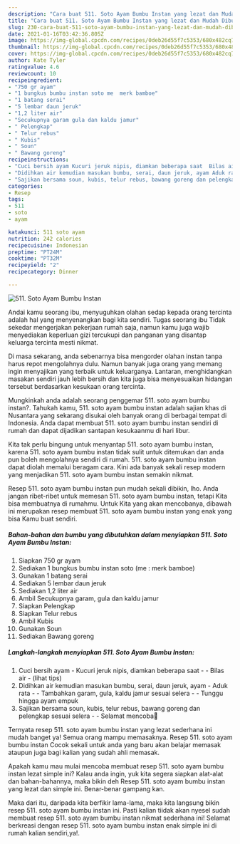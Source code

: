```yaml
---
description: "Cara buat 511. Soto Ayam Bumbu Instan yang lezat dan Mudah Dibuat"
title: "Cara buat 511. Soto Ayam Bumbu Instan yang lezat dan Mudah Dibuat"
slug: 230-cara-buat-511-soto-ayam-bumbu-instan-yang-lezat-dan-mudah-dibuat
date: 2021-01-16T03:42:36.805Z
image: https://img-global.cpcdn.com/recipes/0deb26d55f7c5353/680x482cq70/511-soto-ayam-bumbu-instan-foto-resep-utama.jpg
thumbnail: https://img-global.cpcdn.com/recipes/0deb26d55f7c5353/680x482cq70/511-soto-ayam-bumbu-instan-foto-resep-utama.jpg
cover: https://img-global.cpcdn.com/recipes/0deb26d55f7c5353/680x482cq70/511-soto-ayam-bumbu-instan-foto-resep-utama.jpg
author: Kate Tyler
ratingvalue: 4.6
reviewcount: 10
recipeingredient:
- "750 gr ayam"
- "1 bungkus bumbu instan soto me  merk bamboe"
- "1 batang serai"
- "5 lembar daun jeruk"
- "1,2 liter air"
- "Secukupnya garam gula dan kaldu jamur"
- " Pelengkap"
- " Telur rebus"
- " Kubis"
- " Soun"
- " Bawang goreng"
recipeinstructions:
- "Cuci bersih ayam Kucuri jeruk nipis, diamkan beberapa saat  Bilas air           (lihat tips)"
- "Didihkan air kemudian masukan bumbu, serai, daun jeruk, ayam Aduk rata  Tambahkan garam, gula, kaldu jamur sesuai selera  Tunggu hingga ayam empuk"
- "Sajikan bersama soun, kubis, telur rebus, bawang goreng dan pelengkap sesuai selera  Selamat mencoba💜"
categories:
- Resep
tags:
- 511
- soto
- ayam

katakunci: 511 soto ayam 
nutrition: 242 calories
recipecuisine: Indonesian
preptime: "PT24M"
cooktime: "PT32M"
recipeyield: "2"
recipecategory: Dinner

---
```



![511. Soto Ayam Bumbu Instan](https://img-global.cpcdn.com/recipes/0deb26d55f7c5353/680x482cq70/511-soto-ayam-bumbu-instan-foto-resep-utama.jpg)

Andai kamu seorang ibu, menyuguhkan olahan sedap kepada orang tercinta adalah hal yang menyenangkan bagi kita sendiri. Tugas seorang ibu Tidak sekedar mengerjakan pekerjaan rumah saja, namun kamu juga wajib menyediakan keperluan gizi tercukupi dan panganan yang disantap keluarga tercinta mesti nikmat.

Di masa  sekarang, anda sebenarnya bisa mengorder olahan instan tanpa harus repot mengolahnya dulu. Namun banyak juga orang yang memang ingin menyajikan yang terbaik untuk keluarganya. Lantaran, menghidangkan masakan sendiri jauh lebih bersih dan kita juga bisa menyesuaikan hidangan tersebut berdasarkan kesukaan orang tercinta. 



Mungkinkah anda adalah seorang penggemar 511. soto ayam bumbu instan?. Tahukah kamu, 511. soto ayam bumbu instan adalah sajian khas di Nusantara yang sekarang disukai oleh banyak orang di berbagai tempat di Indonesia. Anda dapat membuat 511. soto ayam bumbu instan sendiri di rumah dan dapat dijadikan santapan kesukaanmu di hari libur.

Kita tak perlu bingung untuk menyantap 511. soto ayam bumbu instan, karena 511. soto ayam bumbu instan tidak sulit untuk ditemukan dan anda pun boleh mengolahnya sendiri di rumah. 511. soto ayam bumbu instan dapat diolah memalui beragam cara. Kini ada banyak sekali resep modern yang menjadikan 511. soto ayam bumbu instan semakin nikmat.

Resep 511. soto ayam bumbu instan pun mudah sekali dibikin, lho. Anda jangan ribet-ribet untuk memesan 511. soto ayam bumbu instan, tetapi Kita bisa membuatnya di rumahmu. Untuk Kita yang akan mencobanya, dibawah ini merupakan resep membuat 511. soto ayam bumbu instan yang enak yang bisa Kamu buat sendiri.

<!--inarticleads1-->

##### Bahan-bahan dan bumbu yang dibutuhkan dalam menyiapkan 511. Soto Ayam Bumbu Instan:

1. Siapkan 750 gr ayam
1. Sediakan 1 bungkus bumbu instan soto (me : merk bamboe)
1. Gunakan 1 batang serai
1. Sediakan 5 lembar daun jeruk
1. Sediakan 1,2 liter air
1. Ambil Secukupnya garam, gula dan kaldu jamur
1. Siapkan  Pelengkap
1. Siapkan  Telur rebus
1. Ambil  Kubis
1. Gunakan  Soun
1. Sediakan  Bawang goreng




<!--inarticleads2-->

##### Langkah-langkah menyiapkan 511. Soto Ayam Bumbu Instan:

1. Cuci bersih ayam - Kucuri jeruk nipis, diamkan beberapa saat -  - Bilas air -           (lihat tips)
1. Didihkan air kemudian masukan bumbu, serai, daun jeruk, ayam - Aduk rata -  - Tambahkan garam, gula, kaldu jamur sesuai selera -  - Tunggu hingga ayam empuk
1. Sajikan bersama soun, kubis, telur rebus, bawang goreng dan pelengkap sesuai selera -  - Selamat mencoba💜




Ternyata resep 511. soto ayam bumbu instan yang lezat sederhana ini mudah banget ya! Semua orang mampu memasaknya. Resep 511. soto ayam bumbu instan Cocok sekali untuk anda yang baru akan belajar memasak ataupun juga bagi kalian yang sudah ahli memasak.

Apakah kamu mau mulai mencoba membuat resep 511. soto ayam bumbu instan lezat simple ini? Kalau anda ingin, yuk kita segera siapkan alat-alat dan bahan-bahannya, maka bikin deh Resep 511. soto ayam bumbu instan yang lezat dan simple ini. Benar-benar gampang kan. 

Maka dari itu, daripada kita berfikir lama-lama, maka kita langsung bikin resep 511. soto ayam bumbu instan ini. Pasti kalian tiidak akan nyesel sudah membuat resep 511. soto ayam bumbu instan nikmat sederhana ini! Selamat berkreasi dengan resep 511. soto ayam bumbu instan enak simple ini di rumah kalian sendiri,ya!.

